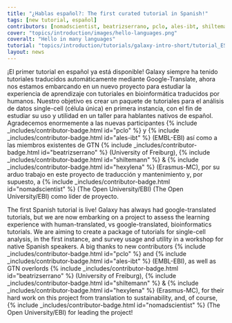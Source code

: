 ```yaml
---
title: "¿Hablas español?: The first curated tutorial in Spanish!"
tags: [new tutorial, español]
contributors: [nomadscientist, beatrizserrano, pclo, ales-ibt, shiltemann, hexylena]
cover: "topics/introduction/images/hello-languages.png"
coveralt: "Hello in many languages"
tutorial: "topics/introduction/tutorials/galaxy-intro-short/tutorial_ES.html"
layout: news
---
```


¡El primer tutorial en español ya está disponible! Galaxy siempre ha tenido tutoriales traducidos automáticamente mediante Google-Translate, ahora nos estamos embarcando en un nuevo proyecto para estudiar la experiencia de aprendizaje con tutoriales en bioinformática traducidos por humanos. Nuestro objetivo es crear un paquete de tutoriales para el análisis de datos single-cell (célula única) en primera instancia, con el fin de estudiar su uso y utilidad en un taller para hablantes nativos de español. Agradecemos enormemente a las nuevas participantes {% include _includes/contributor-badge.html id="pclo" %} y {% include _includes/contributor-badge.html id="ales-ibt" %} (EMBL-EBI) así como a las miembros existentes de GTN {% include _includes/contributor-badge.html id="beatrizserrano" %} (University of Freiburg), {% include _includes/contributor-badge.html id="shiltemann" %} & {% include _includes/contributor-badge.html id="hexylena" %} (Erasmus-MC), por su arduo trabajo en este proyecto de traducción y mantenimiento y, por supuesto, a {% include _includes/contributor-badge.html id="nomadscientist" %} (The Open University/EBI) (The Open University/EBI) como líder de proyecto.

The first Spanish tutorial is live! Galaxy has always had google-translated tutorials, but we are now embarking on a project to assess the learning experience with human-translated, vs google-translated, bioinformatics tutorials. We are aiming to create a package of tutorials for single-cell analysis, in the first instance, and survey usage and utility in a workshop for native Spanish speakers. A big thanks to new contributors {% include _includes/contributor-badge.html id="pclo" %} and {% include _includes/contributor-badge.html id="ales-ibt" %} (EMBL-EBI), as well as GTN overlords {% include _includes/contributor-badge.html id="beatrizserrano" %} (University of Freiburg), {% include _includes/contributor-badge.html id="shiltemann" %} & {% include _includes/contributor-badge.html id="hexylena" %} (Erasmus-MC), for their hard work on this project from translation to sustainability, and, of course, {% include _includes/contributor-badge.html id="nomadscientist" %} (The Open University/EBI) for leading the project!